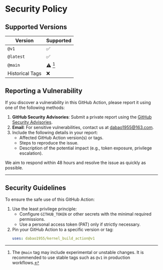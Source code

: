 # Security Policy

## Supported Versions

| Version         | Supported  |
| --------------- | ---------- |
| `@v1`           | ✅         |
| `@latest`       | ✅         |
| `@main`         | ⚠️ [^1]     |
| Historical Tags | ❌         |


## Reporting a Vulnerability

If you discover a vulnerability in this GitHub Action, please report it using one of the following methods:

1. **GitHub Security Advisories**: Submit a private report using the [GitHub Security Advisories](https://github.com/dabao1955/kernrl_build_action/security/advisories).
2. **Email**: For sensitive vulnerabilities, contact us at dabao1955@163.com.
3. Include the following details in your report:
   - Affected GitHub Action version(s) or tags.
   - Steps to reproduce the issue.
   - Description of the potential impact (e.g., token exposure, privilege escalation).

We aim to respond within 48 hours and resolve the issue as quickly as possible.

---

## Security Guidelines

To ensure the safe use of this GitHub Action:

1. Use the least privilege principle:
   - Configure `GITHUB_TOKEN` or other secrets with the minimal required permissions.
   - Use a personal access token (PAT) only if strictly necessary.
2. Pin your GitHub Action to a specific version or tag:
   ```yaml
   uses: dabao1955/kernel_build_action@v1


[^1]: The `@main` tag may include experimental or unstable changes. It is recommended to use stable tags such as `@v1` in production workflows.

